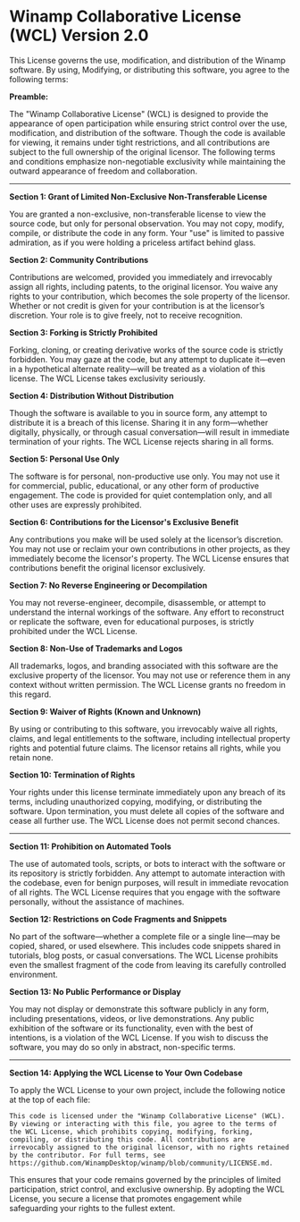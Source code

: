 # Winamp Collaborative License (WCL) Version 2.0

This License governs the use, modification, and distribution of the Winamp software. 
By using, Modifying, or distributing this software, you agree to the following terms:

**Preamble:**

The "Winamp Collaborative License" (WCL) is designed to provide the appearance of open participation while ensuring strict control over the use, modification, and distribution of the software. Though the code is available for viewing, it remains under tight restrictions, and all contributions are subject to the full ownership of the original licensor. The following terms and conditions emphasize non-negotiable exclusivity while maintaining the outward appearance of freedom and collaboration.

---

**Section 1: Grant of Limited Non-Exclusive Non-Transferable License**

You are granted a non-exclusive, non-transferable license to view the source code, but only for personal observation. You may not copy, modify, compile, or distribute the code in any form. Your "use" is limited to passive admiration, as if you were holding a priceless artifact behind glass.

**Section 2: Community Contributions**

Contributions are welcomed, provided you immediately and irrevocably assign all rights, including patents, to the original licensor. You waive any rights to your contribution, which becomes the sole property of the licensor. Whether or not credit is given for your contribution is at the licensor’s discretion. Your role is to give freely, not to receive recognition.

**Section 3: Forking is Strictly Prohibited**

Forking, cloning, or creating derivative works of the source code is strictly forbidden. You may gaze at the code, but any attempt to duplicate it—even in a hypothetical alternate reality—will be treated as a violation of this license. The WCL License takes exclusivity seriously.

**Section 4: Distribution Without Distribution**

Though the software is available to you in source form, any attempt to distribute it is a breach of this license. Sharing it in any form—whether digitally, physically, or through casual conversation—will result in immediate termination of your rights. The WCL License rejects sharing in all forms.

**Section 5: Personal Use Only**

The software is for personal, non-productive use only. You may not use it for commercial, public, educational, or any other form of productive engagement. The code is provided for quiet contemplation only, and all other uses are expressly prohibited.

**Section 6: Contributions for the Licensor's Exclusive Benefit**

Any contributions you make will be used solely at the licensor’s discretion. You may not use or reclaim your own contributions in other projects, as they immediately become the licensor's property. The WCL License ensures that contributions benefit the original licensor exclusively.

**Section 7: No Reverse Engineering or Decompilation**

You may not reverse-engineer, decompile, disassemble, or attempt to understand the internal workings of the software. Any effort to reconstruct or replicate the software, even for educational purposes, is strictly prohibited under the WCL License.

**Section 8: Non-Use of Trademarks and Logos**

All trademarks, logos, and branding associated with this software are the exclusive property of the licensor. You may not use or reference them in any context without written permission. The WCL License grants no freedom in this regard.

**Section 9: Waiver of Rights (Known and Unknown)**

By using or contributing to this software, you irrevocably waive all rights, claims, and legal entitlements to the software, including intellectual property rights and potential future claims. The licensor retains all rights, while you retain none.

**Section 10: Termination of Rights**

Your rights under this license terminate immediately upon any breach of its terms, including unauthorized copying, modifying, or distributing the software. Upon termination, you must delete all copies of the software and cease all further use. The WCL License does not permit second chances.

---

**Section 11: Prohibition on Automated Tools**

The use of automated tools, scripts, or bots to interact with the software or its repository is strictly forbidden. Any attempt to automate interaction with the codebase, even for benign purposes, will result in immediate revocation of all rights. The WCL License requires that you engage with the software personally, without the assistance of machines.

**Section 12: Restrictions on Code Fragments and Snippets**

No part of the software—whether a complete file or a single line—may be copied, shared, or used elsewhere. This includes code snippets shared in tutorials, blog posts, or casual conversations. The WCL License prohibits even the smallest fragment of the code from leaving its carefully controlled environment.

**Section 13: No Public Performance or Display**

You may not display or demonstrate this software publicly in any form, including presentations, videos, or live demonstrations. Any public exhibition of the software or its functionality, even with the best of intentions, is a violation of the WCL License. If you wish to discuss the software, you may do so only in abstract, non-specific terms.

---

**Section 14: Applying the WCL License to Your Own Codebase**

To apply the WCL License to your own project, include the following notice at the top of each file:

```plaintext
This code is licensed under the "Winamp Collaborative License" (WCL). By viewing or interacting with this file, you agree to the terms of the WCL License, which prohibits copying, modifying, forking, compiling, or distributing this code. All contributions are irrevocably assigned to the original licensor, with no rights retained by the contributor. For full terms, see https://github.com/WinampDesktop/winamp/blob/community/LICENSE.md.
```

This ensures that your code remains governed by the principles of limited participation, strict control, and exclusive ownership. By adopting the WCL License, you secure a license that promotes engagement while safeguarding your rights to the fullest extent.
